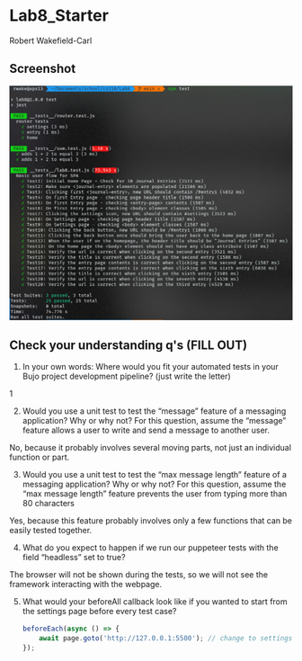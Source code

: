 # Lab8_Starter
Robert Wakefield-Carl

## Screenshot

![Screenshot](npm_test.png)

## Check your understanding q's (FILL OUT)
1. In your own words: Where would you fit your automated tests in your Bujo project development pipeline? (just write the letter)

  1

2. Would you use a unit test to test the “message” feature of a messaging application? Why or why not? For this question, assume the “message” feature allows a user to write and send a message to another user.

  No, because it probably involves several moving parts, not just an individual
function or part.

3. Would you use a unit test to test the “max message length” feature of a messaging application? Why or why not? For this question, assume the “max message length” feature prevents the user from typing more than 80 characters

  Yes, because this feature probably involves only a few functions that can be
easily tested together.

4. What do you expect to happen if we run our puppeteer tests with the field “headless” set to true?

  The browser will not be shown during the tests, so we will not see the framework
interacting with the webpage.

5. What would your beforeAll callback look like if you wanted to start from the settings page before every test case?

    ```js
    beforeEach(async () => {
        await page.goto('http://127.0.0.1:5500'); // change to settings page
    });
    ```

